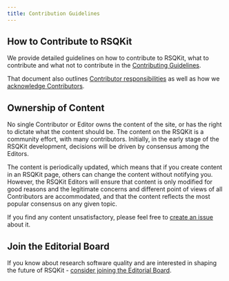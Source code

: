 ```yaml
---
title: Contribution Guidelines
---
```


## How to Contribute to RSQKit

We provide detailed guidelines on how to contribute to RSQKit, what to contribute and what not to contribute in 
the [Contributing Guidelines](https://github.com/EVERSE-ResearchSoftware/RSQKit/blob/main/CONTRIBUTING.md).

That document also outlines [Contributor responsibilities](https://github.com/EVERSE-ResearchSoftware/RSQKit/blob/main/CONTRIBUTING.md#contributor-responsibilities) as well as how we [acknowledge Contributors]().

## Ownership of Content

No single Contributor or Editor owns the content of the site, or has the right to dictate what the content should be. 
The content on the RSQKit is a community effort, with many contributors. 
Initially, in the early stage of the RSQKit development, decisions will be driven by consensus among the Editors.

The content is periodically updated, which means that if you create content in an RSQKit page, others can change the content without notifying you. 
However, the RSQKit Editors will ensure that content is only modified for good reasons and the legitimate concerns and different 
point of views of all Contributors are accommodated, and that the content reflects the most popular consensus on any given topic.

If you find any content unsatisfactory, please feel free to [create an issue](https://github.com/EVERSE-ResearchSoftware/RSQKit/issues/new) about it.

## Join the Editorial Board

If you know about research software quality and are interested in shaping the future of RSQKit - [consider joining the Editorial Board](editorial_board).
